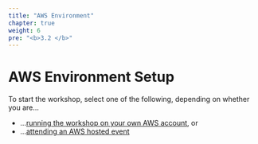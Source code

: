 ```yaml
---
title: "AWS Environment"
chapter: true
weight: 6
pre: "<b>3.2 </b>"
---
```


# AWS Environment Setup
To start the workshop, select one of the following, depending on whether you are...

* ...[running the workshop on your own AWS account](./7_aws_setup/own_account.html), or
* ...[attending an AWS hosted event](./7_aws_setup/8_aws_eventengine.html)

